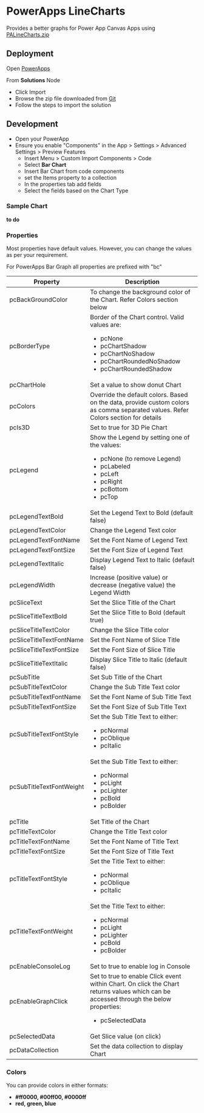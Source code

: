 # PowerApps LineCharts

Provides a better graphs for Power App Canvas Apps using [PALineCharts.zip](https://github.com/)

## Deployment

Open [PowerApps](https://make.powerapps.com/)

From **Solutions** Node

-   Click Import
-   Browse the zip file downloaded from [Git](https://github.com)
-   Follow the steps to import the solution

## Development

-   Open your PowerApp
-   Ensure you enable "Components" in the App > Settings > Advanced Settings > Preview Features
    -   Insert Menu > Custom Import Components > Code
    -   Select **Bar Chart**
    -   Insert Bar Chart from code components
    -   set the Items property to a collection
    -   In the properties tab add fields
    -   Select the fields based on the Chart Type

### Sample Chart

**to do**

### Properties

Most properties have default values. However, you can change the values as per your requirement.

For PowerApps Bar Graph all properties are prefixed with "bc"

| Property                 | Description                                                                                                                                                                      |
| ------------------------ | -------------------------------------------------------------------------------------------------------------------------------------------------------------------------------- |
| pcBackGroundColor        | To change the background color of the Chart. Refer Colors section below                                                                                                          |
| pcBorderType             | Border of the Chart control. Valid values are:<ul><li>pcNone</li><li>pcChartShadow</li><li>pcChartNoShadow</li><li>pcChartRoundedNoShadow</li><li>pcChartRoundedShadow</li></ul> |
| pcChartHole              | Set a value to show donut Chart                                                                                                                                                  |
| pcColors                 | Override the default colors. Based on the data, provide custom colors as comma separated values. Refer Colors section for details                                                |
| pcIs3D                   | Set to true for 3D Pie Chart                                                                                                                                                     |
| pcLegend                 | Show the Legend by setting one of the values: <ul><li>pcNone (to remove Legend) </li><li>pcLabeled</li><li>pcLeft</li><li>pcRight</li><li>pcBottom</li><li>pcTop</li></ul>       |
| pcLegendTextBold         | Set the Legend Text to Bold (default false)                                                                                                                                      |
| pcLegendTextColor        | Change the Legend Text color                                                                                                                                                     |
| pcLegendTextFontName     | Set the Font Name of Legend Text                                                                                                                                                 |
| pcLegendTextFontSize     | Set the Font Size of Legend Text                                                                                                                                                 |
| pcLegendTextItalic       | Display Legend Text to Italic (default false)                                                                                                                                    |
| pcLegendWidth            | Increase (positive value) or decrease (negative value) the Legend Width                                                                                                          |
| pcSliceText              | Set the Slice Title of the Chart                                                                                                                                                 |
| pcSliceTitleTextBold     | Set the Slice Title to Bold (default true)                                                                                                                                       |
| pcSliceTitleTextColor    | Change the Slice Title color                                                                                                                                                     |
| pcSliceTitleTextFontName | Set the Font Name of Slice Title                                                                                                                                                 |
| pcSliceTitleTextFontSize | Set the Font Size of Slice Title                                                                                                                                                 |
| pcSliceTitleTextItalic   | Display Slice Title to Italic (default false)                                                                                                                                    |
| pcSubTitle               | Set Sub Title of the Chart                                                                                                                                                       |
| pcSubTitleTextColor      | Change the Sub Title Text color                                                                                                                                                  |
| pcSubTitleTextFontName   | Set the Font Name of Sub Title Text                                                                                                                                              |
| pcSubTitleTextFontSize   | Set the Font Size of Sub Title Text                                                                                                                                              |
| pcSubTitleTextFontStyle  | Set the Sub Title Text to either: <ul><li>pcNormal</li><li>pcOblique</li><li>pcItalic</li></ul>                                                                                  |
| pcSubTitleTextFontWeight | Set the Sub Title Text to either: <ul><li>pcNormal</li><li>pcLight</li><li>pcLighter</li><li>pcBold</li><li>pcBolder</li></ul>                                                   |
| pcTitle                  | Set Title of the Chart                                                                                                                                                           |
| pcTitleTextColor         | Change the Title Text color                                                                                                                                                      |
| pcTitleTextFontName      | Set the Font Name of Title Text                                                                                                                                                  |
| pcTitleTextFontSize      | Set the Font Size of Title Text                                                                                                                                                  |
| pcTitleTextFontStyle     | Set the Title Text to either: <ul><li>pcNormal</li><li>pcOblique</li><li>pcItalic</li></ul>                                                                                      |
| pcTitleTextFontWeight    | Set the Title Text to either: <ul><li>pcNormal</li><li>pcLight</li><li>pcLighter</li><li>pcBold</li><li>pcBolder</li></ul>                                                       |
| pcEnableConsoleLog       | Set to true to enable log in Console                                                                                                                                             |
| pcEnableGraphClick       | Set to true to enable Click event within Chart. On click the Chart returns values which can be accessed through the below properties: <ul><li>pcSelectedData</li></ul>           |
| pcSelectedData           | Get Slice value (on click)                                                                                                                                                       |
| pcDataCollection         | Set the data collection to display Chart                                                                                                                                         |

### **Colors**

You can provide colors in either formats:<ul><li><b>#ff0000, #00ff00, #0000ff</b></li><li><b>red, green, blue</b></li></ul>
